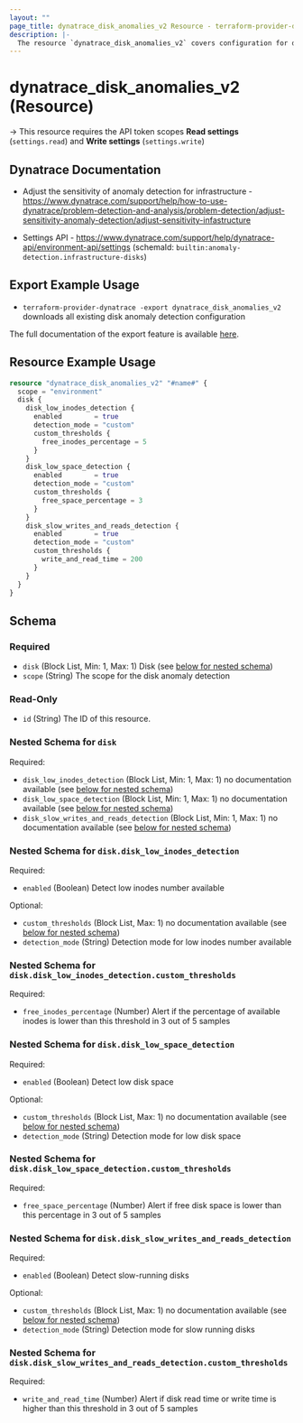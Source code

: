 ```yaml
---
layout: ""
page_title: dynatrace_disk_anomalies_v2 Resource - terraform-provider-dynatrace"
description: |-
  The resource `dynatrace_disk_anomalies_v2` covers configuration for disk anomaly detection
---
```


# dynatrace_disk_anomalies_v2 (Resource)

-> This resource requires the API token scopes **Read settings** (`settings.read`) and **Write settings** (`settings.write`)

## Dynatrace Documentation

- Adjust the sensitivity of anomaly detection for infrastructure - https://www.dynatrace.com/support/help/how-to-use-dynatrace/problem-detection-and-analysis/problem-detection/adjust-sensitivity-anomaly-detection/adjust-sensitivity-infastructure

- Settings API - https://www.dynatrace.com/support/help/dynatrace-api/environment-api/settings (schemaId: `builtin:anomaly-detection.infrastructure-disks`)

## Export Example Usage

- `terraform-provider-dynatrace -export dynatrace_disk_anomalies_v2` downloads all existing disk anomaly detection configuration

The full documentation of the export feature is available [here](https://registry.terraform.io/providers/dynatrace-oss/dynatrace/latest/docs/guides/export-v2).

## Resource Example Usage

```terraform
resource "dynatrace_disk_anomalies_v2" "#name#" {
  scope = "environment"
  disk {
    disk_low_inodes_detection {
      enabled        = true
      detection_mode = "custom"
      custom_thresholds {
        free_inodes_percentage = 5
      }
    }
    disk_low_space_detection {
      enabled        = true
      detection_mode = "custom"
      custom_thresholds {
        free_space_percentage = 3
      }
    }
    disk_slow_writes_and_reads_detection {
      enabled        = true
      detection_mode = "custom"
      custom_thresholds {
        write_and_read_time = 200
      }
    }
  }
}
```

<!-- schema generated by tfplugindocs -->
## Schema

### Required

- `disk` (Block List, Min: 1, Max: 1) Disk (see [below for nested schema](#nestedblock--disk))
- `scope` (String) The scope for the disk anomaly detection

### Read-Only

- `id` (String) The ID of this resource.

<a id="nestedblock--disk"></a>
### Nested Schema for `disk`

Required:

- `disk_low_inodes_detection` (Block List, Min: 1, Max: 1) no documentation available (see [below for nested schema](#nestedblock--disk--disk_low_inodes_detection))
- `disk_low_space_detection` (Block List, Min: 1, Max: 1) no documentation available (see [below for nested schema](#nestedblock--disk--disk_low_space_detection))
- `disk_slow_writes_and_reads_detection` (Block List, Min: 1, Max: 1) no documentation available (see [below for nested schema](#nestedblock--disk--disk_slow_writes_and_reads_detection))

<a id="nestedblock--disk--disk_low_inodes_detection"></a>
### Nested Schema for `disk.disk_low_inodes_detection`

Required:

- `enabled` (Boolean) Detect low inodes number available

Optional:

- `custom_thresholds` (Block List, Max: 1) no documentation available (see [below for nested schema](#nestedblock--disk--disk_low_inodes_detection--custom_thresholds))
- `detection_mode` (String) Detection mode for low inodes number available

<a id="nestedblock--disk--disk_low_inodes_detection--custom_thresholds"></a>
### Nested Schema for `disk.disk_low_inodes_detection.custom_thresholds`

Required:

- `free_inodes_percentage` (Number) Alert if the percentage of available inodes is lower than this threshold in 3 out of 5 samples



<a id="nestedblock--disk--disk_low_space_detection"></a>
### Nested Schema for `disk.disk_low_space_detection`

Required:

- `enabled` (Boolean) Detect low disk space

Optional:

- `custom_thresholds` (Block List, Max: 1) no documentation available (see [below for nested schema](#nestedblock--disk--disk_low_space_detection--custom_thresholds))
- `detection_mode` (String) Detection mode for low disk space

<a id="nestedblock--disk--disk_low_space_detection--custom_thresholds"></a>
### Nested Schema for `disk.disk_low_space_detection.custom_thresholds`

Required:

- `free_space_percentage` (Number) Alert if free disk space is lower than this percentage in 3 out of 5 samples



<a id="nestedblock--disk--disk_slow_writes_and_reads_detection"></a>
### Nested Schema for `disk.disk_slow_writes_and_reads_detection`

Required:

- `enabled` (Boolean) Detect slow-running disks

Optional:

- `custom_thresholds` (Block List, Max: 1) no documentation available (see [below for nested schema](#nestedblock--disk--disk_slow_writes_and_reads_detection--custom_thresholds))
- `detection_mode` (String) Detection mode for slow running disks

<a id="nestedblock--disk--disk_slow_writes_and_reads_detection--custom_thresholds"></a>
### Nested Schema for `disk.disk_slow_writes_and_reads_detection.custom_thresholds`

Required:

- `write_and_read_time` (Number) Alert if disk read time or write time is higher than this threshold in 3 out of 5 samples
 